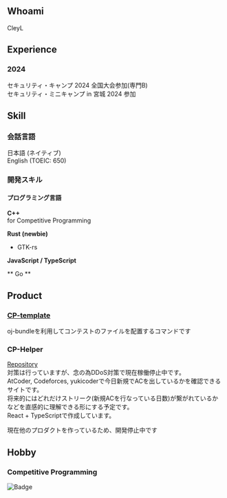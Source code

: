 ## Whoami
CleyL

## Experience

### 2024
セキュリティ・キャンプ 2024 全国大会参加(専門B)  
セキュリティ・ミニキャンプ in 宮城 2024 参加

## Skill  
### 会話言語
日本語 (ネイティブ)  
English (TOEIC: 650)  

### 開発スキル
#### プログラミング言語
**C++**  
for Competitive Programming

**Rust (newbie)**  
- GTK-rs

**JavaScript / TypeScript**  

** Go **

## Product

### [CP-template](https://github.com/luckylat/cp-template)
oj-bundleを利用してコンテストのファイルを配置するコマンドです

### CP-Helper
[Repository](https://github.com/luckylat/cp-helper-front)  
対策は行っていますが、念の為DDoS対策で現在稼働停止中です。  
AtCoder, Codeforces, yukicoderで今日新規でACを出しているかを確認できるサイトです。  
将来的にはどれだけストリーク(新規ACを行なっている日数)が繋がれているかなどを直感的に理解できる形にする予定です。  
React + TypeScriptで作成しています。

現在他のプロダクトを作っているため、開発停止中です


## Hobby
### Competitive Programming
![Badge](https://cp-logo.vercel.app/atcoder/CleyL)
